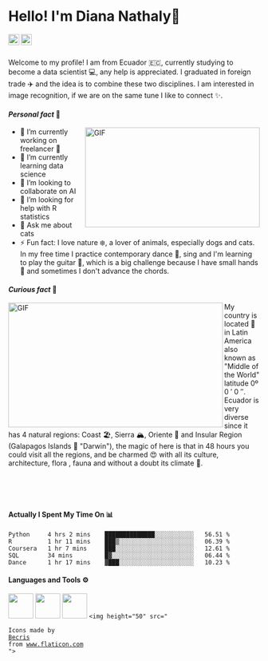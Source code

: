 # Hello! I'm Diana Nathaly👋
<a href="https://linkedin.com/in/diana-altamirano-usl">
  <img align="left" alt="Abhishek's LinkedIN" width="22px" src="https://raw.githubusercontent.com/peterthehan/peterthehan/master/assets/linkedin.svg" />
</a>
<a href="https://open.spotify.com/user/nathalyusl">
  <img align="left" alt="Abhishek's Spotify" width="22px" src="https://raw.githubusercontent.com/peterthehan/peterthehan/master/assets/spotify.svg" />
</a>

<br />

<br />

Welcome to my profile! I am from Ecuador :ecuador:, currently studying to become a data scientist :computer:, any help is appreciated. I graduated in foreign trade :airplane: and the idea is to combine these two disciplines. I am interested in image recognition, if we are on the same tune I like to connect :sparkles:.

 #### *Personal fact* :thought_balloon:
 
 <img align="right" alt="GIF" src="https://media.giphy.com/media/citBl9yPwnUOs/giphy.gif" width="350" height="200" />

- 🔭 I’m currently working on freelancer :penguin:
- 🌱 I’m currently learning data science 
- 👯 I’m looking to collaborate on AI
- 🤔 I’m looking for help with R statistics
- 💬 Ask me about cats
- ⚡ Fun fact: I love nature :snowflake:, a lover of animals, especially dogs and cats. In my free time I practice contemporary dance :woman_dancing:, sing and I'm learning to play the guitar :guitar:, which is a big challenge because I have small hands :love_you_gesture: and sometimes I don't advance the chords.

#### *Curious fact* :mag_right:

<img align="left" alt="GIF" src="https://media.giphy.com/media/4ZrTyoKgxigf6SUup2/giphy.gif" width="430" height="250" />
 
 
My country is located :round_pushpin: in Latin America also known as "Middle of the World" latitude 0º 0 ′ 0 ″. Ecuador is very diverse since it has 4 natural regions: Coast :beach_umbrella:, Sierra :mountain_snow:, Oriente :monkey: and Insular Region (Galapagos Islands :turtle: "Darwin"), the magic of here is that in 48 hours you could visit all the regions, and be charmed :heart_eyes: with all its culture, architecture, flora , fauna and without a doubt its climate :cherry_blossom:.

<br />

<br />

<br />

#### **Actually I Spent My Time On** 📊 
<!--START_SECTION:waka-->
```text
Python     4 hrs 2 mins    ██████████████░░░░░░░░░░░   56.51 % 
R          1 hr 11 mins    ███▒░░░░░░░░░░░░░░░░░░░░░   06.39 % 
Coursera   1 hr 7 mins     ███░░░░░░░░░░░░░░░░░░░░░░   12.61 % 
SQL        34 mins         █▓░░░░░░░░░░░░░░░░░░░░░░░   06.44 % 
Dance      1 hr 17 mins    ▓███░░░░░░░░░░░░░░░░░░░░░   10.23 % 
```
<!--END_SECTION:waka-->

#### **Languages and Tools** :gear:

<code><img height="50" src="https://image.flaticon.com/icons/svg/2535/2535543.svg"></code>
<code><img height="50" src="https://image.flaticon.com/icons/svg/2721/2721297.svg"></code>
<code><img height="50" src="https://image.flaticon.com/icons/svg/1680/1680899.svg"></code>
<code><img height="50" src="<div>Icons made by <a href="https://www.flaticon.com/authors/becris" title="Becris">Becris</a> from <a href="https://www.flaticon.com/" title="Flaticon">www.flaticon.com</a></div>"></code>
